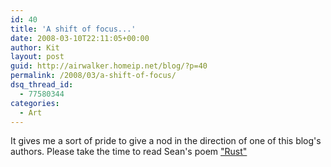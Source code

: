 ```yaml
---
id: 40
title: 'A shift of focus...'
date: 2008-03-10T22:11:05+00:00
author: Kit
layout: post
guid: http://airwalker.homeip.net/blog/?p=40
permalink: /2008/03/a-shift-of-focus/
dsq_thread_id:
  - 77580344
categories:
  - Art
---
```

It gives me a sort of pride to give a nod in the direction of one of this blog's authors. Please take the time to read Sean's poem ["Rust"](?page_id=39)